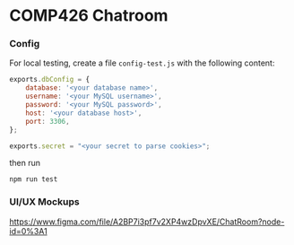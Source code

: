 # COMP426 Chatroom

### Config

For local testing, create a file `config-test.js` with the following content:

```js
exports.dbConfig = {
    database: '<your database name>',
    username: '<your MySQL username>',
    password: '<your MySQL password>',
    host: '<your database host>',
    port: 3306,
};

exports.secret = "<your secret to parse cookies>";
```

then run
```
npm run test
```

### UI/UX Mockups

https://www.figma.com/file/A2BP7i3pf7v2XP4wzDpvXE/ChatRoom?node-id=0%3A1

